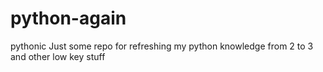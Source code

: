# python-again
pythonic
Just some repo for refreshing my python knowledge from 2 to 3 and other low key stuff
